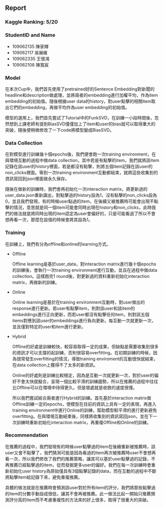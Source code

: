 ## Report

### Kaggle Ranking: 5/20

### StudentID and Name

- 109062135 陳家輝
- 109062117 吳展維
- 109062335 王懷鴻
- 109062108 陳寬宸


### Model

在本次Cup中，我們首先使用了pretrained好的Sentence Embedding對新聞的headline和description做處理，並將兩者的embedding進行加權平均，作為item embedding的初始值。隨後根據user data的history，對user點擊的相關item取出它們的embedding，再做平均作為user embedding的初始值。

模型的選用上，我們首先嘗試了Tutorial中的FunkSVD，在訓練一小段時間後，忽然想到上課老師有提到BiasSVD僅僅加上了item和user的bias就可以取得重大的突破，隨後便稍微修改了一下code將模型變成BiasSVD。

### Data Collection

在對模型進行訓練幾十個epochs後，我們便會跑一次training environment，在與環境互動的過程中做data collection，其中若是有點擊的item，我們就將該item記錄在該user的history裡面，若是都沒有點擊，則將五個item記錄在該user的non_clicks裡面。等到一次training environment互動都結束，就將這些收集到的資訊寫回到json裡面做永久保存。

隨後在做新的訓練時，我們會再初始化一次interaction matrix，將更新過的user_data.json重新讀出，對點擊過的history設為1，沒有點擊的non_clicks設為0，並且我們發現，有的時候user點過的item，在後續又被推薦時可能會出現不點擊的情況，意思就是同一個item可能會同時出現在history和non_clicks，此時我們的做法就是將同時出現的item認定為user會偏好的，只是可能看過了所以不會想再看一次，那麼在設值的時候會將其設為1。

### Training

在訓練上，我們有分為offline和online的learning方式。

- Offline
    
    Offline learning是基於user_data，對interaction matrix進行幾十個epochs的訓練後，會執行一次training environment進行互動，並且在過程中做data collection。這樣跑完1 round後，對更新過的資料重新初始化interaction matrix，再做新的訓練。

- Online

    Online learning是基於在training environment互動時，對user做出的response進行更新。若user有點擊item，則對該user和該item的embeddings進行正向更新，而若user都沒有點擊任何item，則對該五個items對應到該user的embeddings進行負向更新。每互動一次就更新一次，並且僅對特定的user和item進行更新。

- Hybrid

    Offline的好處是訓練較快，較容易取得一定的成果，但缺點是需要收集到很多的資訊才可以支撐的起訓練，否則很容易overfitting。在初期訓練的時候，因為很常發生overfitting的情況，導致training enviroment的互動很快就結束，在data collection上獲得不了太多的新資訊。

    Online的好處則是訓練比較穩定，因為是互動一次就更新一次，對於user的偏好不會太快就擬合，呈現一個比較平滑的訓練趨勢，所以在推薦的過程中往往比Offline可以在環境中待得更久。但是壞處就是收斂的速度很慢。

    所以我們嘗試結合兩者進行Hybrid的訓練。首先基於interaction matrix做Offline訓練一定的epochs，使模型在目前的資訊上具有一定的表現，再進入training environment中進行Online的訓練，幫助模型較平滑的進行更新避免overfitting。在與環境互動結束後，同樣將收集到的資訊寫回json，並在下一次訓練時重新初始化interaction matrix，再重複Offline和Online的訓練。

### Recommendation

在推薦的過程中，我們發現有的時候user點擊過的item在後續重新被推薦時，該user又會不點擊了，我們猜測可能是因為看過的item再次被推薦時user不會想再看一次，所以我們修改了我們的推薦策略，讓其可以基於user點擊過的記錄，不再推薦已經點擊過的item，從而發掘更多user的偏好。我們在每一次訓練時會重新初始化user history為原始僅具有3個點擊記錄的data，而在互動的過程中不斷將點擊item給記錄下來，避免重複推薦。

具體的做法就是在推薦時會預測該user對於所有item的評分，我們將那些點擊過的item的分數手動設成很低，讓其不會再被推薦。此一做法比起一開始只推薦預測評分高的item而不考慮重複性的方法來的好上很多，取得了很重大的突破。